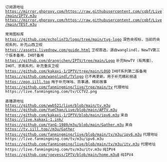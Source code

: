 `订阅源地址`  
[`https://mirror.ghproxy.com/https://raw.githubusercontent.com/cqbf/Live/main/IPTV.m3u`](https://mirror.ghproxy.com/https://raw.githubusercontent.com/cqbf/Live/main/IPTV.m3u)  
[`https://mirror.ghproxy.com/https://raw.githubusercontent.com/cqbf/Live/main/TEST.m3u`](https://mirror.ghproxy.com/https://raw.githubusercontent.com/cqbf/Live/main/TEST.m3u)  

`常用图标库`  
[`https://github.com/echolin73/logo/tree/main/tvg-logo`](https://github.com/echolin73/logo/tree/main/tvg-logo) `深色央视标，当前的央视系列，补充山西卫视`  
[`https://assets.livednow.com/guide.html`](https://assets.livednow.com/guide.html) `卫视首选，源自wanglindl，NewTV第三个版本备用，IHOT备用`  
[`https://github.com/drangjchen/IPTV/tree/main/Logo`](https://github.com/drangjchen/IPTV/tree/main/Logo) `补充NewTV（有两套）、IHOT、求索系列，补充重庆卫视`  
[`https://github.com/kakaxi-1/IPTV/tree/main/LOGO`](https://github.com/kakaxi-1/IPTV/tree/main/LOGO) `IHOT系列第二版备用`  
[`https://github.com/wanglindl/TVlogo`](https://github.com/wanglindl/TVlogo) `已不再更新。用于补充睛彩频道`  
[`https://epg.iill.top`](https://epg.iill.top) `用于补充咪咕、百事通、精彩故事`  
[`https://github.com/fanmingming/live/tree/main/tv`](https://github.com/fanmingming/live/tree/main/tv)   `代理地址 https://live.fanmingming.com/tv/CCTV2.png`  

`直播源地址`  
[`https://github.com/wwb521/live/blob/main/tv.m3u`](https://github.com/wwb521/live/blob/main/tv.m3u)   
[`https://github.com/YueChan/Live/blob/main/APTV.m3u`](https://github.com/YueChan/Live/blob/main/APTV.m3u)  
[`https://github.com/kakaxi-1/IPTV/blob/main/ipv6.m3u`](https://github.com/kakaxi-1/IPTV/blob/main/ipv6.m3u)  `来自`[`https://live.kakaxi-1.ink/`](https://live.kakaxi-1.ink)  
[`https://github.com/YanG-1989/m3u/blob/main/Gather.m3u`](https://github.com/YanG-1989/m3u/blob/main/Gather.m3u)  `来自`[`https://tv.iill.top//m3u/Gather`](https://tv.iill.top//m3u/Gather)  
[`https://github.com/fanmingming/live/blob/main/tv/m3u/ipv6.m3u`](https://github.com/fanmingming/live/blob/main/tv/m3u/ipv6.m3u)  `代理地址 https://live.fanmingming.com/tv/m3u/ipv6.m3u`  
[`https://github.com/fanmingming/live/blob/main/tv/m3u/itv.m3u`](https://github.com/fanmingming/live/blob/main/tv/m3u/itv.m3u)  `代理地址 https://live.fanmingming.com/tv/m3u/itv.m3u` `纯IPV4`
[`https://github.com/joevess/IPTV/blob/main/home.m3u8`](https://github.com/joevess/IPTV/blob/main/home.m3u8)  `纯IPV4`  
